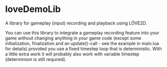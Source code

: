 # loveDemoLib
A library for gameplay (input) recording and playback using LÖVE2D.

You can use this library to integrate a gameplay recording feature into your game without changing anything in your game code (except some initialization, finalization and an update()-call - see the example in main.lua for details) provided you use a fixed timestep loop that is deterministic. With a little extra work it will probably also work with variable timestep (determinism is still required).
